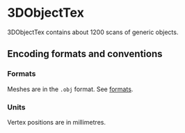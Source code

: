 # 3DObjectTex

3DObjectTex contains about 1200 scans of generic objects.

## Encoding formats and conventions

### Formats

Meshes are in the `.obj` format.
See [formats](formats.md).

### Units

Vertex positions are in millimetres.
